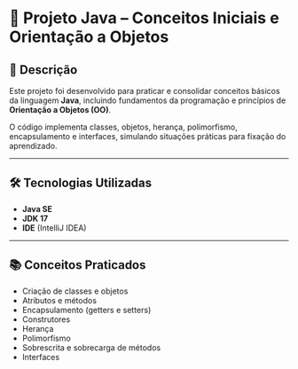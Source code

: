 # 📌 Projeto Java – Conceitos Iniciais e Orientação a Objetos  

## 📖 Descrição  
Este projeto foi desenvolvido para praticar e consolidar conceitos básicos da linguagem **Java**, incluindo fundamentos da programação e princípios de **Orientação a Objetos (OO)**.  

O código implementa classes, objetos, herança, polimorfismo, encapsulamento e interfaces, simulando situações práticas para fixação do aprendizado.  

---

## 🛠️ Tecnologias Utilizadas  
- **Java SE**  
- **JDK 17**  
- **IDE** (IntelliJ IDEA)  

---

## 📚 Conceitos Praticados  
- Criação de classes e objetos  
- Atributos e métodos  
- Encapsulamento (getters e setters)  
- Construtores  
- Herança  
- Polimorfismo  
- Sobrescrita e sobrecarga de métodos  
- Interfaces  
